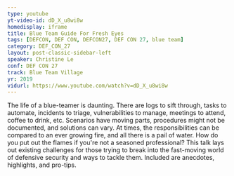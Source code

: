 ```yaml
---
type: youtube
yt-video-id: dD_X_u8wi8w
homedisplay: iframe
title: Blue Team Guide For Fresh Eyes
tags: [DEFCON, DEF CON, DEFCON27, DEF CON 27, blue team]
category: DEF_CON_27
layout: post-classic-sidebar-left
speaker: Christine Le
conf: DEF CON 27
track: Blue Team Village
yr: 2019
vidurl: https://www.youtube.com/watch?v=dD_X_u8wi8w
---
```

The life of a blue-teamer is daunting. There are logs to sift through, tasks to automate, incidents to triage, vulnerabilities to manage, meetings to attend, coffee to drink, etc. Scenarios have moving parts, procedures might not be documented, and solutions can vary. At times, the responsibilities can be compared to an ever growing fire, and all there is a pail of water. How do you put out the flames if you're not a seasoned professional? This talk lays out existing challenges for those trying to break into the fast-moving world of defensive security and ways to tackle them. Included are anecdotes, highlights, and pro-tips.